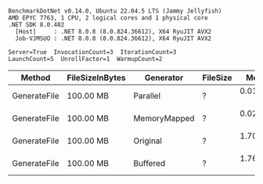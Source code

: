 ```

BenchmarkDotNet v0.14.0, Ubuntu 22.04.5 LTS (Jammy Jellyfish)
AMD EPYC 7763, 1 CPU, 2 logical cores and 1 physical core
.NET SDK 8.0.402
  [Host]     : .NET 8.0.8 (8.0.824.36612), X64 RyuJIT AVX2
  Job-VJMSUO : .NET 8.0.8 (8.0.824.36612), X64 RyuJIT AVX2

Server=True  InvocationCount=3  IterationCount=3  
LaunchCount=5  UnrollFactor=1  WarmupCount=2  

```
| Method       | FileSizeInBytes | Generator    | FileSize | Mean      | Error     | StdDev    | StdErr    | Median    | Min       | Max       | Rank | Allocated |
|------------- |---------------- |------------- |--------- |----------:|----------:|----------:|----------:|----------:|----------:|----------:|-----:|----------:|
| GenerateFile | 100.00 MB       | Parallel     | ?        | 0.0188 ms | 0.0065 ms | 0.0061 ms | 0.0016 ms | 0.0176 ms | 0.0095 ms | 0.0294 ms |    1 |   0.49 MB |
| GenerateFile | 100.00 MB       | MemoryMapped | ?        | 0.0299 ms | 0.0876 ms | 0.0820 ms | 0.0212 ms | 0.0046 ms | 0.0022 ms | 0.3182 ms |    2 |   0.24 MB |
| GenerateFile | 100.00 MB       | Original     | ?        | 1.7044 ms | 0.6072 ms | 0.5680 ms | 0.1467 ms | 1.7890 ms | 1.0986 ms | 2.5924 ms |    3 |   1.32 MB |
| GenerateFile | 100.00 MB       | Buffered     | ?        | 1.7663 ms | 0.6426 ms | 0.6010 ms | 0.1552 ms | 1.7535 ms | 0.9025 ms | 3.0175 ms |    3 |   1.69 MB |
